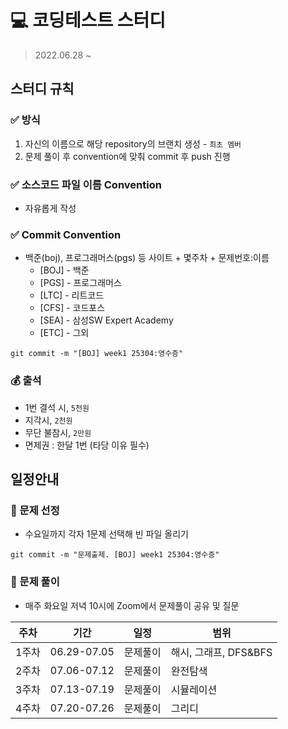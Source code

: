 # 💻 코딩테스트 스터디

> 2022.06.28 ~
> 

## 스터디 규칙

### ✅ 방식

1. 자신의 이름으로 해당 repository의 브랜치 생성 - `최초 멤버`
2. 문제 풀이 후 convention에 맞춰 commit 후 push 진행

### ✅ 소스코드 파일 이름 Convention

- 자유롭게 작성

### ✅ Commit Convention

- 백준(boj), 프로그래머스(pgs) 등 사이트 + 몇주차 + 문제번호:이름
    - [BOJ] - 백준
    - [PGS] - 프로그래머스
    - [LTC] - 리트코드
    - [CFS] - 코드포스
    - [SEA] - 삼성SW Expert Academy
    - [ETC] - 그외

```
git commit -m "[BOJ] week1 25304:영수증"
```

### 💰 출석

- 1번 결석 시, `5천원`
- 지각시, `2천원`
- 무단 불참시, `2만원`
- 면제권 : 한달 1번 (타당 이유 필수)

## 일정안내
### 📄 문제 선정

- 수요일까지 각자 1문제 선택해 빈 파일 올리기

```
git commit -m "문제출제. [BOJ] week1 25304:영수증"
```

### 📄 문제 풀이

- 매주 화요일 저녁 10시에 Zoom에서 문제풀이 공유 및 질문

|주차|기간|일정|범위|
|--|--|--|--|
|1주차|06.29-07.05|문제풀이|해시, 그래프, DFS&BFS|
|2주차|07.06-07.12|문제풀이|완전탐색|
|3주차|07.13-07.19|문제풀이|시뮬레이션|
|4주차|07.20-07.26|문제풀이|그리디|
